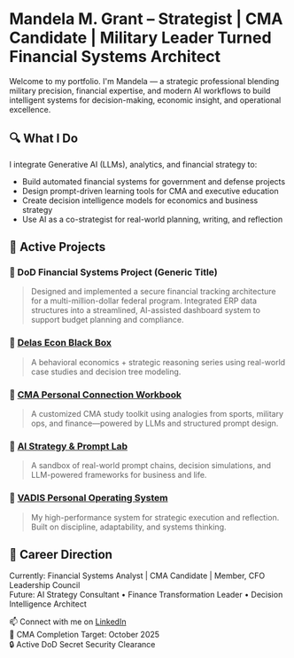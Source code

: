 # Mandela M. Grant – Strategist | CMA Candidate | Military Leader Turned Financial Systems Architect

Welcome to my portfolio. I'm Mandela — a strategic professional blending military precision, financial expertise, and modern AI workflows to build intelligent systems for decision-making, economic insight, and operational excellence.

## 🔍 What I Do
I integrate Generative AI (LLMs), analytics, and financial strategy to:
- Build automated financial systems for government and defense projects
- Design prompt-driven learning tools for CMA and executive education
- Create decision intelligence models for economics and business strategy
- Use AI as a co-strategist for real-world planning, writing, and reflection

## 💼 Active Projects

### 🔹 DoD Financial Systems Project (Generic Title)
> Designed and implemented a secure financial tracking architecture for a multi-million-dollar federal program. Integrated ERP data structures into a streamlined, AI-assisted dashboard system to support budget planning and compliance.

### 🔹 [Delas Econ Black Box](https://github.com/mgrant-strategy/delas-econ-black-box)
> A behavioral economics + strategic reasoning series using real-world case studies and decision tree modeling.

### 🔹 [CMA Personal Connection Workbook](https://github.com/mgrant-strategy/cma-personal-connection-workbook)
> A customized CMA study toolkit using analogies from sports, military ops, and finance—powered by LLMs and structured prompt design.

### 🔹 [AI Strategy & Prompt Lab](https://github.com/mgrant-strategy/ai-strategy-prompt-lab)
> A sandbox of real-world prompt chains, decision simulations, and LLM-powered frameworks for business and life.

### 🔹 [VADIS Personal Operating System](https://github.com/mgrant-strategy/vadis-operating-system)
> My high-performance system for strategic execution and reflection. Built on discipline, adaptability, and systems thinking.

## 🚀 Career Direction
Currently: Financial Systems Analyst | CMA Candidate | Member, CFO Leadership Council  
Future: AI Strategy Consultant • Finance Transformation Leader • Decision Intelligence Architect

📫 Connect with me on [LinkedIn](https://www.linkedin.com/in/mandelagrant/)  
📜 CMA Completion Target: October 2025  
🔒 Active DoD Secret Security Clearance
